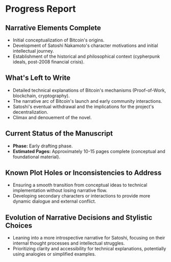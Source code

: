 # Progress Report

## Narrative Elements Complete

- Initial conceptualization of Bitcoin's origins.
- Development of Satoshi Nakamoto's character motivations and initial intellectual journey.
- Establishment of the historical and philosophical context (cypherpunk ideals, post-2008 financial crisis).

## What's Left to Write

- Detailed technical explanations of Bitcoin's mechanisms (Proof-of-Work, blockchain, cryptography).
- The narrative arc of Bitcoin's launch and early community interactions.
- Satoshi's eventual withdrawal and the implications for the project's decentralization.
- Climax and denouement of the novel.

## Current Status of the Manuscript

- **Phase:** Early drafting phase.
- **Estimated Pages:** Approximately 10-15 pages complete (conceptual and foundational material).

## Known Plot Holes or Inconsistencies to Address

- Ensuring a smooth transition from conceptual ideas to technical implementation without losing narrative flow.
- Developing secondary characters or interactions to provide more dynamic dialogue and external conflict.

## Evolution of Narrative Decisions and Stylistic Choices

- Leaning into a more introspective narrative for Satoshi, focusing on their internal thought processes and intellectual struggles.
- Prioritizing clarity and accessibility for technical explanations, potentially using analogies or simplified examples.